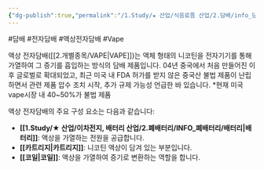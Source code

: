 ```yaml
---
{"dg-publish":true,"permalink":"/1.Study/★ 산업/식음료픔 산업/2.담배/info_담배/액상 전자담배/","created":"2024-09-03T13:55:40.583+09:00","updated":"2025-07-29T14:13:25.959+09:00"}
---
```


#담배  #전자담배 #액상전자담배 #Vape


액상 전자담배([[2.개별종목/VAPE\|VAPE]])는 액체 형태의 니코틴을 전자기기를 통해 가열하여 그 증기를 흡입하는 방식의 담배 제품입니다. 04년 중국에서 처음 만들어진 이후 글로벌로 확대되었고, 최근 미국 내 FDA 허가를 받지 않은 중국산 불법 제품이 난립하면서 관련 제품 압수 조치 시작, 추가 규제 가능성 언급한 바 있습니다. 
*현재 미국 vape시장 내 40~50%가 불법 제품


액상 전자담배의 주요 구성 요소는 다음과 같습니다:

- **[[1.Study/★ 산업/이차전지, 배터리 산업/2.폐배터리/INFO_폐배터리/배터리\|배터리]]**: 액상을 가열하는 전원을 공급합니다.
- **[[카트리지\|카트리지]]**: 니코틴 액상이 담겨 있는 부분입니다.
- **[[코일\|코일]]**: 액상을 가열하여 증기로 변환하는 역할을 합니다.